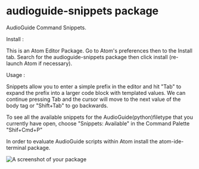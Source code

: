 # audioguide-snippets package

AudioGuide Command Snippets.

Install :

This is an Atom Editor Package. Go to Atom's preferences then to the Install tab.
Search for the audioguide-snippets package then click install (re-launch Atom if necessary).

Usage :

Snippets allow you to enter a simple prefix in the editor and hit "Tab" to expand the prefix into a larger code block with templated values. We can continue pressing Tab and the cursor will move to the next value of the body tag or "Shift+Tab" to go backwards.

To see all the available snippets for the AudioGuide(python)filetype that you currently have open, choose "Snippets: Available" in the Command Palette "Shif+Cmd+P"

In order to evaluate AudioGuide scripts within Atom install the atom-ide-terminal package.



![A screenshot of your package](https://github.com/nadirB/audioguide-snippets/blob/main/audioguide-snippets-screen.gif)
